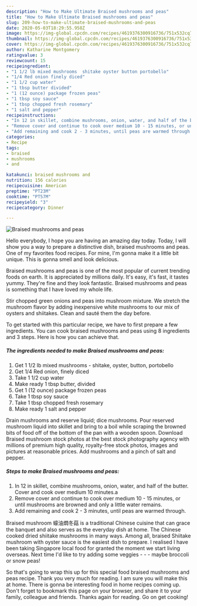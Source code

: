 ```yaml
---
description: "How to Make Ultimate Braised mushrooms and peas"
title: "How to Make Ultimate Braised mushrooms and peas"
slug: 209-how-to-make-ultimate-braised-mushrooms-and-peas
date: 2020-05-03T18:29:55.958Z
image: https://img-global.cpcdn.com/recipes/4619376300916736/751x532cq70/braised-mushrooms-and-peas-recipe-main-photo.jpg
thumbnail: https://img-global.cpcdn.com/recipes/4619376300916736/751x532cq70/braised-mushrooms-and-peas-recipe-main-photo.jpg
cover: https://img-global.cpcdn.com/recipes/4619376300916736/751x532cq70/braised-mushrooms-and-peas-recipe-main-photo.jpg
author: Katharine Montgomery
ratingvalue: 3
reviewcount: 15
recipeingredient:
- "1 1/2 lb mixed mushrooms  shitake oyster button portobello"
- "1/4 Red onion finely diced"
- "1 1/2 cup water"
- "1 tbsp butter divided"
- "1 (12 ounce) package frozen peas"
- "1 tbsp soy sauce"
- "1 tbsp chopped fresh rosemary"
- "1 salt and pepper"
recipeinstructions:
- "In 12 in skillet, combine mushrooms, onion, water, and half of the butter. Cover and cook over medium 10 minutes.a"
- "Remove cover and continue to cook over medium 10 - 15 minutes, or until mushrooms are browned and only a little water remains."
- "Add remaining and cook 2 - 3 minutes, until peas are warmed through."
categories:
- Recipe
tags:
- braised
- mushrooms
- and

katakunci: braised mushrooms and 
nutrition: 156 calories
recipecuisine: American
preptime: "PT23M"
cooktime: "PT57M"
recipeyield: "3"
recipecategory: Dinner

---
```



![Braised mushrooms and peas](https://img-global.cpcdn.com/recipes/4619376300916736/751x532cq70/braised-mushrooms-and-peas-recipe-main-photo.jpg)

Hello everybody, I hope you are having an amazing day today. Today, I will show you a way to prepare a distinctive dish, braised mushrooms and peas. One of my favorites food recipes. For mine, I'm gonna make it a little bit unique. This is gonna smell and look delicious.

Braised mushrooms and peas is one of the most popular of current trending foods on earth. It is appreciated by millions daily. It's easy, it's fast, it tastes yummy. They're fine and they look fantastic. Braised mushrooms and peas is something that I have loved my whole life.

Stir chopped green onions and peas into mushroom mixture. We stretch the mushroom flavor by adding inexpensive white mushrooms to our mix of oysters and shiitakes. Clean and sauté them the day before.


To get started with this particular recipe, we have to first prepare a few ingredients. You can cook braised mushrooms and peas using 8 ingredients and 3 steps. Here is how you can achieve that.

<!--inarticleads1-->

##### The ingredients needed to make Braised mushrooms and peas:

1. Get 1 1/2 lb mixed mushrooms - shitake, oyster, button, portobello
1. Get 1/4 Red onion, finely diced
1. Take 1 1/2 cup water
1. Make ready 1 tbsp butter, divided
1. Get 1 (12 ounce) package frozen peas
1. Take 1 tbsp soy sauce
1. Take 1 tbsp chopped fresh rosemary
1. Make ready 1 salt and pepper


Drain mushrooms and reserve liquid; dice mushrooms. Pour reserved mushroom liquid into skillet and bring to a boil while scraping the browned bits of food off of the bottom of the pan with a wooden spoon. Download Braised mushroom stock photos at the best stock photography agency with millions of premium high quality, royalty-free stock photos, images and pictures at reasonable prices. Add mushrooms and a pinch of salt and pepper. 

<!--inarticleads2-->

##### Steps to make Braised mushrooms and peas:

1. In 12 in skillet, combine mushrooms, onion, water, and half of the butter. Cover and cook over medium 10 minutes.a
1. Remove cover and continue to cook over medium 10 - 15 minutes, or until mushrooms are browned and only a little water remains.
1. Add remaining and cook 2 - 3 minutes, until peas are warmed through.


Braised mushroom 蠔油燜冬菇 is a traditional Chinese cuisine that can grace the banquet and also serves as the everyday dish at home. The Chinese cooked dried shiitake mushrooms in many ways. Among all, braised Shiitake mushroom with oyster sauce is the easiest dish to prepare. I realised I have been taking Singapore local food for granted the moment we start living overseas. Next time I&#39;d like to try adding some veggies - - - maybe broccoli or snow peas! 

So that's going to wrap this up for this special food braised mushrooms and peas recipe. Thank you very much for reading. I am sure you will make this at home. There is gonna be interesting food in home recipes coming up. Don't forget to bookmark this page on your browser, and share it to your family, colleague and friends. Thanks again for reading. Go on get cooking!
